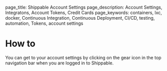 page_title: Shippable Account Settings
page_description: Account Settings, Integratons, Account Tokens, Credit Cards
page_keywords: containers, lxc, docker, Continuous Integration, Continuous Deployment, CI/CD, testing, automation, Tokens, account settings

# How to

You can get to your account settings by clicking on the gear icon in the top navigation bar when you are logged in to Shippable.

